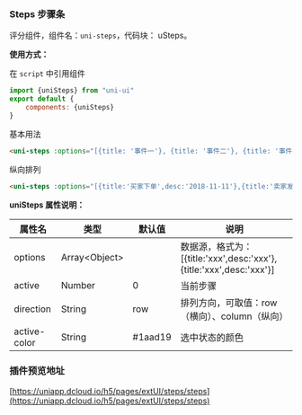 ### Steps 步骤条

评分组件，组件名：``uni-steps``，代码块： uSteps。

**使用方式：**

在 ``script`` 中引用组件 

```javascript
import {uniSteps} from "uni-ui"
export default {
    components: {uniSteps}
}
```

基本用法

```html
<uni-steps :options="[{title: '事件一'}, {title: '事件二'}, {title: '事件三'}, {title: '事件四'}]" :active="1"></uni-steps>
```

纵向排列

```html
<uni-steps :options="[{title:'买家下单',desc:'2018-11-11'},{title:'卖家发货',desc:'2018-11-12'},{title:'买家签收',desc:'2018-11-13'},{title:'交易完成',desc:'2018-11-14'}]" direction="column" :active="2"></uni-steps>
```



**uniSteps 属性说明：**

|属性名|类型|默认值	|说明|
|---|----|---|---|
|options|Array&lt;Object&gt;||数据源，格式为：[{title:'xxx',desc:'xxx'},{title:'xxx',desc:'xxx'}]|
|active|Number|0|当前步骤|
|direction|String|row|排列方向，可取值：row（横向）、column（纵向）|
|active-color|String|#1aad19|选中状态的颜色|

### 插件预览地址 
[https://uniapp.dcloud.io/h5/pages/extUI/steps/steps](https://uniapp.dcloud.io/h5/pages/extUI/steps/steps)